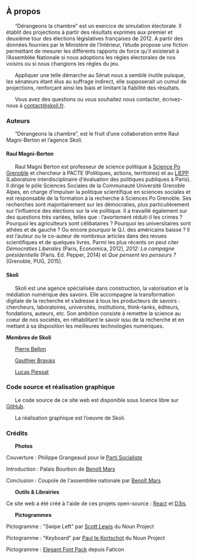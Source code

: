 ## À propos

&nbsp;&nbsp;&nbsp;&nbsp;&nbsp;&nbsp;“Dérangeons la chambre” est un exercice de simulation électorale. Il établit des projections à partir des résultats exprimés aux premier et deuxième tour des élections législatives françaises de 2012. A partir des données fournies par le Ministère de l’Intérieur, l’étude propose une fiction permettant de mesurer les différents rapports de force qu’il existerait à l’Assemblée Nationale si nous adoptions les règles électorales de nos voisins ou si nous changions les règles du jeu.  

&nbsp;&nbsp;&nbsp;&nbsp;&nbsp;&nbsp;Appliquer une telle démarche au Sénat nous a semblé inutile puisque, les sénateurs étant élus au suffrage indirect, elle supposerait un cumul de projections, renforçant ainsi les biais et limitant la fiabilité des résultats.

&nbsp;&nbsp;&nbsp;&nbsp;&nbsp;&nbsp;Vous avez des questions ou vous souhaitez nous contacter, écrivez-nous à [contact@skoli.fr](mailto:contact@skoli.fr).

### Auteurs
&nbsp;&nbsp;&nbsp;&nbsp;&nbsp;&nbsp;“Dérangeons la chambre”, est le fruit d’une collaboration entre Raul Magni-Berton et l’agence Skoli.

#### Raul Magni-Berton
&nbsp;&nbsp;&nbsp;&nbsp;&nbsp;&nbsp;Raul Magni Berton est professeur de science politique à [Science Po Grenoble](http://www.sciencespo-grenoble.fr/membres/magni-berton-raul/) et chercheur à PACTE (Politiques, actions, territoires) et au [LIEPP](http://www.sciencespo.fr/liepp/fr/users/raulmagni-berton) (Laboratoire interdisciplinaire d'évaluation des politiques publiques à Paris). Il dirige le pôle Sciences Sociales de la  Communauté Université Grenoble Alpes, en charge d’impulser la politique scientifique en  sciences sociales et est responsable de la formation à la recherche à Sciences Po Grenoble.
Ses recherches sont majoritairement sur les démocraties, plus particulièrement sur l’influence des élections sur la vie politique. Il a travaillé également sur des questions très variées, telles que : l’avortement réduit-il les crimes ? Pourquoi les agriculteurs sont célibataires ? Pourquoi les universitaires sont athées et de gauche ? Ou encore pourquoi le Q.I. des américains baisse ? Il est l’auteur ou le co-auteur de nombreux articles dans des revues scientifiques et de quelques livres. Parmi les plus récents on peut citer *Démocraties Libérales* (Paris, Economica, 2012), *2012: La campagne présidentielle* (Paris. Ed. Pepper, 2014) et *Que pensent les penseurs ?* (Grenoble, PUG, 2015).

#### Skoli
&nbsp;&nbsp;&nbsp;&nbsp;&nbsp;&nbsp;Skoli est une agence spécialisée dans construction, la valorisation et la médiation numérique des savoirs. Elle accompagne la transformation digitale de la recherche et s’adresse à tous les producteurs de savoirs : chercheurs, laboratoires, universités, institutions, think-tanks, éditeurs, fondations, auteurs, etc. Son ambition consiste à remettre la science au coeur de nos sociétés, en réhabilitant le savoir issu de la recherche et en mettant à sa disposition les meilleures technologies numériques.

  **Membres de Skoli**

&nbsp;&nbsp;&nbsp;&nbsp;&nbsp;&nbsp;[Pierre Bellon](https://pbellon.github.io/#!/en)

&nbsp;&nbsp;&nbsp;&nbsp;&nbsp;&nbsp;[Gauthier Bravais](https://www.linkedin.com/in/gauthier-bravais-16815055)

&nbsp;&nbsp;&nbsp;&nbsp;&nbsp;&nbsp;[Lucas Piessat](https://www.linkedin.com/in/lucaspiessat)


### Code source et réalisation graphique
&nbsp;&nbsp;&nbsp;&nbsp;&nbsp;&nbsp;Le code source de ce site web est disponible sous licence libre sur [GitHub](https://github.com/Skoli-Code/DerangeonsLaChambre).

&nbsp;&nbsp;&nbsp;&nbsp;&nbsp;&nbsp;La réalisation graphique est l’oeuvre de Skoli.

### Crédits
&nbsp;&nbsp;&nbsp;&nbsp;&nbsp;&nbsp;**Photos**

Couverture : Philippe Grangeaud pour le [Parti Socialiste](https://www.flickr.com/photos/partisocialiste/8047476496/in/photolist-eHneys-dg8Ez7-dg8qoL-xboqq-dg8cfV-dg8n7k-dg8sAj-dg8jdU-dg8rDV-dg8hLd-nJQAWJ/)

Introduction : Palais Bourbon de [Benoît Mars](https://www.flickr.com/photos/xispics/14747292807/in/photolist-otaJn6-576Vma-dSADyY-a82NiT-54uHZD-54uHvX-77RDpy-9kkcxs-6JuEj4-a85CS3-66sEHM-add6nz-boTVCY-aCwCsQ-57fcB9-6HAEJV-6HEJmS-6HxZ5q-s2UWHQ-9ao2z3-6JyM9m-9ao2Cq-shcebj-6JuD9T-6LgrDr-6LgnRK-pRLBFJ-6LmZAu-6LgfqT-75g1qP-6LmH7s-6LmbTo-6LhY5r-6LhfjF-nga7BH-s2TKuY-6LhZSe-6LkQy9-6LmTpS-6Lhwh2-6Lm9WW-6LhGMB-6Ln2vy-6LmPvu-6LmXyo-6Lghpc-6LgMRe-6Li82Z-fhkrvC-6LmjYA)

Conclusion : Coupole de l'assemblée nationale par [Benoît Mars](https://www.flickr.com/photos/benoitmars/5357000548/in/album-72157625827838696/)

&nbsp;&nbsp;&nbsp;&nbsp;&nbsp;&nbsp;**Outils & Librairies**

Ce site web a été créé à l'aide de ces projets open-source : [React](https://facebook.github.io/react/) et [D3js](https://d3js.org/).

&nbsp;&nbsp;&nbsp;&nbsp;&nbsp;&nbsp;**Pictogrammes**

Pictogramme : "Swipe Left" par [Scott Lewis](https://thenounproject.com/iconify) du Noun Project

Pictogramme : "Keyboard" par [Paul te Kortschot](https://thenounproject.com/Kortschot) du Noun Project

Pictogramme : [Elegant Font Pack](http://www.flaticon.com/packs/elegant-font) depuis Faticon
